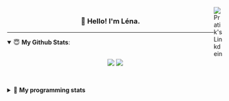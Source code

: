 <!--
<a href="https://twitter.com" target="_blank" rel="nofollow">
 <img align="right" alt="Pratik's Twitter" width="22px" src="https://cdn.jsdelivr.net/npm/simple-icons@v3/icons/twitter.svg" />
</a> 

-->
<a href="https://www.linkedin.com/in/lenagiacalone/" target="_blank" rel="nofollow">
 <img align="right" alt="Pratik's Linkdein" width="22px" src="https://cdn.jsdelivr.net/npm/simple-icons@v3/icons/linkedin.svg" />
</a>



<h3 align="center">👋 Hello! I'm Léna.</h3>

---

<!--
**lgiacalo/lgiacalo** is a ✨ _special_ ✨ repository because its `README.md` (this file) appears on your GitHub profile.

Here are some ideas to get you started:

- 🔭 I’m currently working on ...
- 🌱 I’m currently learning ...
- 👯 I’m looking to collaborate on ...
- 🤔 I’m looking for help with ...
- 💬 Ask me about ...
- 📫 How to reach me: ...
- 😄 Pronouns: ...
- ⚡ Fun fact: ...
-->

<details open>
 <summary> 😇 <b>My Github Stats</b>: </summary>
<br>
<p align = "center">
  <img src = "https://github-readme-stats.vercel.app/api?username=lgiacalo&show_icons=true&theme=nord" width="420">
  <img src = "https://github-readme-stats.vercel.app/api/top-langs/?username=lgiacalo&layout=compact&theme=nord">
</p>
 
<br>
<p align = "center">
  <imp src = "https://github-readme-stats.vercel.app/api/wakatime?username=lgiacalo&theme=nord">
</p>

</details>

<details>
 <summary>🤖 <b>My programming stats</b></summary>
 <br>
 
<!--START_SECTION:waka-->
![Lines of code](https://img.shields.io/badge/From%20Hello%20World%20I%27ve%20Written-999639%20lines%20of%20code-blue)

**🐱 My Github Data** 

> 🏆 1,006 Contributions in the Year 2021
 > 
> 📦 297.1 kB Used in Github's Storage 
 > 
> 🚫 Not Opted to Hire
 > 
> 📜 44 Public Repositories 
 > 
> 🔑 34 Private Repositories  
 > 
**I'm an Early 🐤** 

```text
🌞 Morning    238 commits    ████░░░░░░░░░░░░░░░░░░░░░   17.13% 
🌆 Daytime    547 commits    █████████░░░░░░░░░░░░░░░░   39.38% 
🌃 Evening    502 commits    █████████░░░░░░░░░░░░░░░░   36.14% 
🌙 Night      102 commits    █░░░░░░░░░░░░░░░░░░░░░░░░   7.34%

```
📅 **I'm Most Productive on Thursday** 

```text
Monday       211 commits    ███░░░░░░░░░░░░░░░░░░░░░░   15.19% 
Tuesday      164 commits    ███░░░░░░░░░░░░░░░░░░░░░░   11.81% 
Wednesday    280 commits    █████░░░░░░░░░░░░░░░░░░░░   20.16% 
Thursday     285 commits    █████░░░░░░░░░░░░░░░░░░░░   20.52% 
Friday       203 commits    ███░░░░░░░░░░░░░░░░░░░░░░   14.61% 
Saturday     80 commits     █░░░░░░░░░░░░░░░░░░░░░░░░   5.76% 
Sunday       166 commits    ███░░░░░░░░░░░░░░░░░░░░░░   11.95%

```


📊 **This Week I Spent My Time On** 

```text
⌚︎ Time Zone: Europe/Paris

💬 Programming Languages: 
JavaScript               24 hrs 39 mins      ███████████████████░░░░░░   79.12% 
Markdown                 3 hrs 10 mins       ██░░░░░░░░░░░░░░░░░░░░░░░   10.19% 
Bash                     1 hr 24 mins        █░░░░░░░░░░░░░░░░░░░░░░░░   4.54% 
Other                    1 hr 8 mins         █░░░░░░░░░░░░░░░░░░░░░░░░   3.67% 
JSON                     41 mins             ░░░░░░░░░░░░░░░░░░░░░░░░░   2.22%

🔥 Editors: 
VS Code                  31 hrs 9 mins       █████████████████████████   100.0%

🐱‍💻 Projects: 
pappers-engine           23 hrs 25 mins      ██████████████████░░░░░░░   75.15% 
testMDS                  3 hrs 14 mins       ██░░░░░░░░░░░░░░░░░░░░░░░   10.39% 
works                    3 hrs 10 mins       ██░░░░░░░░░░░░░░░░░░░░░░░   10.19% 
pappers-importers        1 hr 2 mins         ░░░░░░░░░░░░░░░░░░░░░░░░░   3.36% 
pappers                  8 mins              ░░░░░░░░░░░░░░░░░░░░░░░░░   0.46%

💻 Operating System: 
Mac                      31 hrs 9 mins       █████████████████████████   100.0%

```

**I Mostly Code in C** 

```text
C                        26 repos            ████████░░░░░░░░░░░░░░░░░   32.1% 
JavaScript               16 repos            █████░░░░░░░░░░░░░░░░░░░░   19.75% 
HTML                     8 repos             ██░░░░░░░░░░░░░░░░░░░░░░░   9.88% 
Shell                    8 repos             ██░░░░░░░░░░░░░░░░░░░░░░░   9.88% 
C++                      4 repos             █░░░░░░░░░░░░░░░░░░░░░░░░   4.94%

```


**Timeline**

![Chart not found](https://raw.githubusercontent.com/lgiacalo/lgiacalo/main/charts/bar_graph.png) 


 Last Updated on 25/08/2021
<!--END_SECTION:waka-->

</details>
